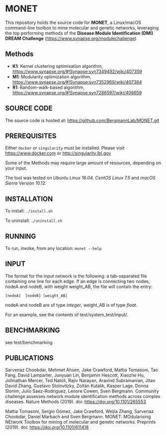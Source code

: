 # MONET
This repository holds the source code for **MONET**, a Linux/macOS command-line toolbox to mine molecular and genetic networks, leveraging the top performing methods of the **Disease Module Identification (DMI) DREAM Challenge** (https://www.synapse.org/modulechallenge)

## Methods
* **K1**: Kernel clustering optimisation algorithm, https://www.synapse.org/#!Synapse:syn7349492/wiki/407359
* **M1**: Modularity optimization algorithm, https://www.synapse.org/#!Synapse:syn7352969/wiki/407384
* **R1**: Random-walk-based algorithm, https://www.synapse.org/#!Synapse:syn7286597/wiki/406659


## SOURCE CODE
The source code is hosted at: https://github.com/BergmannLab/MONET.git

## PREREQUISITES
Either ```docker``` or ```singularity``` must be installed. Please visit https://www.docker.com or http://singularity.lbl.gov

Some of the Methods may require large amount of resources, depending on your input.

The tool was tested on *Ubuntu Linux 18.04*, *CentOS Linux 7.5* and *macOS Sierra* Version 10.12.


## INSTALLATION
To install: ```./install.sh```

To uninstall: ```./uninstall.sh```

## RUNNING
To run, invoke, from any location: ```monet --help```

## INPUT
The format for the input network is the following: a tab-separated file containing one line for each edge. If an edge is connecting two nodes, nodeA and nodeB, with weight weight_AB, the file will contain the entry:

```[nodeA]	[nodeB]	[weight_AB]```

nodeA and nodeB are of type *integer*, weight_AB is of type *float*.


For an example, see the contents of test/system_test/input/.

## BENCHMARKING
see test/benchmarking

## PUBLICATIONS

Sarvenaz Choobdar, Mehmet Ahsen, Jake Crawford, Mattia Tomasoni, Tao Fang, David Lamparter, Junyuan Lin, Benjamin Hescott, Xiaozhe Hu, Johnathan Mercer, Ted Natoli, Rajiv Narayan, Aravind Subramanian, Jitao David Zhang, Gustavo Stolovitzky, Zoltán Kutalik, Kasper Lage, Donna Slonim, Julio Saez-Rodriguez, Lenore Cowen, Sven Bergmann. Community challenge assesses network module identification methods across complex diseases. Nature Methods (2019). doi: https://doi.org/10.1101/265553

Mattia Tomasoni, Sergio Gómez, Jake Crawford, Weijia Zhang, Sarvenaz Choobdar, Daniel Marbach and Sven Bergmann. MONET: MOdularising NEtwork Toolbox for mining of molecular and genetic networks. Preprints (2019). doi: https://doi.org/10.1101/611418



